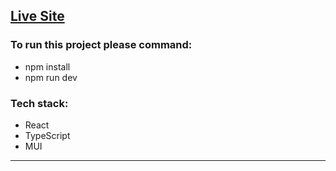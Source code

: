 ## [Live Site](https://voluble-bonbon-309644.netlify.app/)

### To run this project please command:
* npm install
* npm run dev

### Tech stack: 
* React
* TypeScript
* MUI 


---
